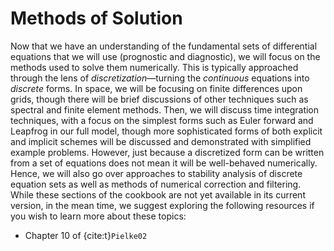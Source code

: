 # Methods of Solution

Now that we have an understanding of the fundamental sets of differential equations that we will use (prognostic and diagnostic), we will focus on the methods used to solve them numerically. This is typically approached through the lens of *discretization*—turning the *continuous* equations into *discrete* forms. In space, we will be focusing on finite differences upon grids, though there will be brief discussions of other techniques such as spectral and finite element methods. Then, we will discuss time integration techniques, with a focus on the simplest forms such as Euler forward and Leapfrog in our full model, though more sophisticated forms of both explicit and implicit schemes will be discussed and demonstrated with simplified example problems. However, just because a discretized form can be written from a set of equations does not mean it will be well-behaved numerically. Hence, we will also go over approaches to stability analysis of discrete equation sets as well as methods of numerical correction and filtering. While these sections of the cookbook are not yet available in its current version, in the mean time, we suggest exploring the following resources if you wish to learn more about these topics:

- Chapter 10 of {cite:t}`Pielke02`
